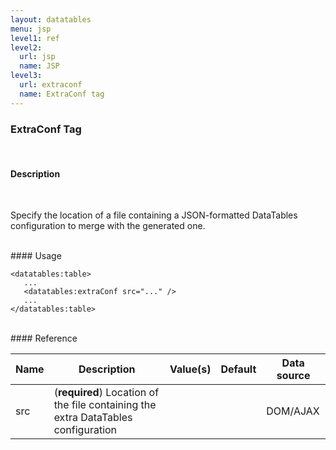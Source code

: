 ```yaml
---
layout: datatables
menu: jsp
level1: ref
level2:
  url: jsp
  name: JSP
level3:
  url: extraconf
  name: ExtraConf tag
---
```


### ExtraConf Tag
<br />

#### Description
<br />

Specify the location of a file containing a JSON-formatted DataTables configuration to merge with the generated one.

<br />
#### Usage

    <datatables:table>
       ...
       <datatables:extraConf src="..." />
       ...
    </datatables:table>

<br />
#### Reference

<table id="tableReference" class="table table-striped table-bordered">
  <thead>
    <tr>
      <th>Name</th>
      <th>Description</th>
      <th>Value(s)</th>
      <th>Default</th>
      <th>Data source</th>
    </tr>
  </thead>
  <tbody>
  <tr>
    <td>src</td>
    <td>(<strong>required</strong>) Location of the file containing the extra DataTables configuration</td>
    <td></td>
    <td></td>
    <td>DOM/AJAX</td>
  </tr>
  </tbody>
</table>

<link rel="stylesheet" href="//ajax.aspnetcdn.com/ajax/jquery.dataTables/1.9.4/css/jquery.dataTables.css" />
<script src="http://ajax.aspnetcdn.com/ajax/jquery.dataTables/1.9.4/jquery.dataTables.min.js">
</script>
<script src="/assets/js/site_reference.js">
</script>